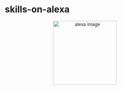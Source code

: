 # skills-on-alexa

<p align="center">
  <a href="https://www.alexa.com/">
    <img height="200px" width="200px" alt="alexa image" src="https://images.unsplash.com/photo-1518444065439-e933c06ce9cd?ixlib=rb-1.2.1&ixid=eyJhcHBfaWQiOjEyMDd9&auto=format&fit=crop&w=500&q=60"/>
  </a>
</p>

